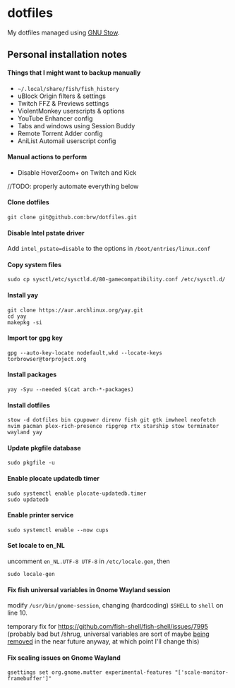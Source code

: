 # dotfiles

My dotfiles managed using [GNU Stow](https://www.gnu.org/software/stow).

## Personal installation notes

#### Things that I might want to backup manually

- `~/.local/share/fish/fish_history`
- uBlock Origin filters & settings
- Twitch FFZ & Previews settings
- ViolentMonkey userscripts & options
- YouTube Enhancer config
- Tabs and windows using Session Buddy
- Remote Torrent Adder config
- AniList Automail userscript config

#### Manual actions to perform
- Disable HoverZoom+ on Twitch and Kick

//TODO: properly automate everything below

#### Clone dotfiles
```shell
git clone git@github.com:brw/dotfiles.git
```

#### Disable Intel pstate driver
Add `intel_pstate=disable` to the options in `/boot/entries/linux.conf`

#### Copy system files
```shell
sudo cp sysctl/etc/sysctld.d/80-gamecompatibility.conf /etc/sysctl.d/
```

#### Install yay
```shell
git clone https://aur.archlinux.org/yay.git
cd yay
makepkg -si
```

#### Import tor gpg key
```shell
gpg --auto-key-locate nodefault,wkd --locate-keys torbrowser@torproject.org
```

#### Install packages 
```shell
yay -Syu --needed $(cat arch-*-packages)
```

#### Install dotfiles
```
stow -d dotfiles bin cpupower direnv fish git gtk imwheel neofetch nvim pacman plex-rich-presence ripgrep rtx starship stow terminator wayland yay
```

#### Update pkgfile database
```shell
sudo pkgfile -u
```

#### Enable plocate updatedb timer
```shell
sudo systemctl enable plocate-updatedb.timer
sudo updatedb
```

#### Enable printer service
```shell
sudo systemctl enable --now cups
```

#### Set locale to en_NL
uncomment `en_NL.UTF-8 UTF-8` in `/etc/locale.gen`, then
```shell
sudo locale-gen
```

#### Fix fish universal variables in Gnome Wayland session
modify `/usr/bin/gnome-session`, changing (hardcoding) `$SHELL` to `shell` on line 10.

temporary fix for https://github.com/fish-shell/fish-shell/issues/7995 (probably bad but /shrug, universal variables are sort of maybe [being removed](https://github.com/fish-shell/fish-shell/issues/7379) in the near future anyway, at which point I'll change this)

#### Fix scaling issues on Gnome Wayland
```shell
gsettings set org.gnome.mutter experimental-features "['scale-monitor-framebuffer']"
```
